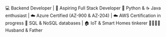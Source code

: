 💻 Backend Developer | 🔭 Aspiring Full Stack Developer
🐍 Python & ☕ Java enthusiast | ☁️ Azure Certified (AZ-900 & AZ-204) | ☁️ AWS Certification in progress
💾 SQL & NoSQL databases | 🏠 IoT & Smart Homes tinkerer
👨‍👩‍👧‍👦 Husband & Father 

<!--
**luismarquitti/luismarquitti** is a ✨ _special_ ✨ repository because its `README.md` (this file) appears on your GitHub profile.

Here are some ideas to get you started:

- 🔭 I’m currently working on ...
- 🌱 I’m currently learning ...
- 👯 I’m looking to collaborate on ...
- 🤔 I’m looking for help with ...
- 💬 Ask me about ...
- 📫 How to reach me: ...
- 😄 Pronouns: ...
- ⚡ Fun fact: ...
-->
